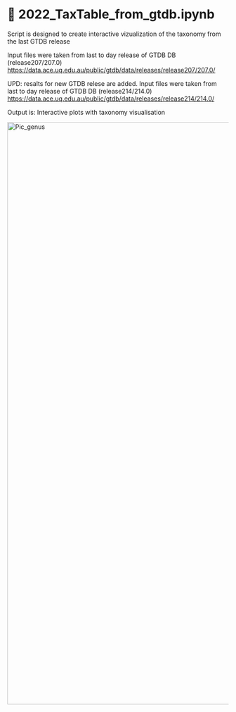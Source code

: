 # 🦠 2022_TaxTable_from_gtdb.ipynb
Script is designed to create interactive vizualization of the taxonomy from the last GTDB release

Input files were taken from last to day release of GTDB DB (release207/207.0) 
https://data.ace.uq.edu.au/public/gtdb/data/releases/release207/207.0/

UPD: resalts for new GTDB relese are added.
Input files were taken from last to day release of GTDB DB (release214/214.0) 
https://data.ace.uq.edu.au/public/gtdb/data/releases/release214/214.0/

Output is: 
Interactive plots with taxonomy visualisation

<img width="1323" alt="Pic_genus" src="https://user-images.githubusercontent.com/15068419/182830248-4a02d551-ffeb-449e-9b08-d3ac0b3c93db.png">
